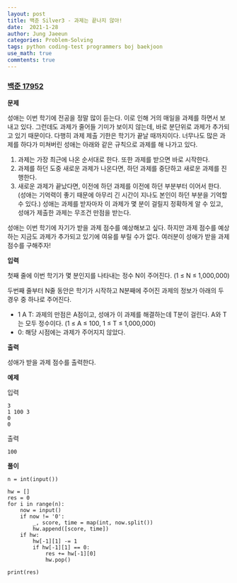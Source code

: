 ```yaml
---
layout: post
title: 백준 Silver3 - 과제는 끝나지 않아!
date:  2021-1-28
author: Jung Jaeeun
categories: Problem-Solving
tags: python coding-test programmers boj baekjoon
use_math: true
commtents: true
---
```


### [백준 17952](https://www.acmicpc.net/problem/17952)

**문제**

성애는 이번 학기에 전공을 정말 많이 듣는다. 이로 인해 거의 매일을 과제를 하면서 보내고 있다. 그런데도 과제가 줄어들 기미가 보이지 않는데, 바로 분단위로 과제가 추가되고 있기 때문이다. 다행히 과제 제출 기한은 학기가 끝날 때까지이다. 너무나도 많은 과제를 하다가 미쳐버린 성애는 아래와 같은 규칙으로 과제를 해 나가고 있다.

1. 과제는 가장 최근에 나온 순서대로 한다. 또한 과제를 받으면 바로 시작한다.
2. 과제를 하던 도중 새로운 과제가 나온다면, 하던 과제를 중단하고 새로운 과제를 진행한다.
3. 새로운 과제가 끝났다면, 이전에 하던 과제를 이전에 하던 부분부터 이어서 한다. (성애는 기억력이 좋기 때문에 아무리 긴 시간이 지나도 본인이 하던 부분을 기억할 수 있다.)
성애는 과제를 받자마자 이 과제가 몇 분이 걸릴지 정확하게 알 수 있고, 성애가 제출한 과제는 무조건 만점을 받는다.

성애는 이번 학기에 자기가 받을 과제 점수를 예상해보고 싶다. 하지만 과제 점수를 예상하는 지금도 과제가 추가되고 있기에 여유를 부릴 수가 없다. 여러분이 성애가 받을 과제 점수를 구해주자!

**입력**

첫째 줄에 이번 학기가 몇 분인지를 나타내는 정수 N이 주어진다. (1 ≤ N ≤ 1,000,000)

두번째 줄부터 N줄 동안은 학기가 시작하고 N분째에 주어진 과제의 정보가 아래의 두 경우 중 하나로 주어진다.

- 1 A T: 과제의 만점은 A점이고, 성애가 이 과제를 해결하는데 T분이 걸린다. A와 T는 모두 정수이다. (1 ≤ A ≤ 100, 1 ≤ T ≤ 1,000,000)
- 0: 해당 시점에는 과제가 주어지지 않았다.

**출력**

성애가 받을 과제 점수를 출력한다.

**예제**

입력

    3
    1 100 3
    0
    0

출력

    100

**풀이**

```python3
n = int(input())

hw = []
res = 0
for i in range(n):
    now = input()
    if now != '0':
        _, score, time = map(int, now.split())
        hw.append([score, time])
    if hw:
        hw[-1][1] -= 1
        if hw[-1][1] == 0:
            res += hw[-1][0]
            hw.pop()

print(res)
```